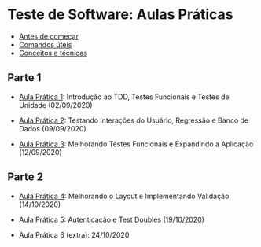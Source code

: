 # Teste de Software: Aulas Práticas

- [Antes de começar](antes.md)
- [Comandos úteis](comandos-uteis.md)
- [Conceitos e técnicas](conceitos.md)

## Parte 1

- [Aula Prática 1](aula1.md): Introdução ao TDD, Testes Funcionais e Testes de Unidade (02/09/2020)

- [Aula Prática 2](aula2.md): Testando Interações do Usuário, Regressão e Banco de Dados (09/09/2020)

- [Aula Prática 3](aula3.md): Melhorando Testes Funcionais e Expandindo a Aplicação (12/09/2020)

## Parte 2

- [Aula Prática 4](aula4.md): Melhorando o Layout e Implementando Validação (14/10/2020)

- [Aula Prática 5](aula5.md): Autenticação e Test Doubles (19/10/2020)

- Aula Prática 6 (extra): 24/10/2020
